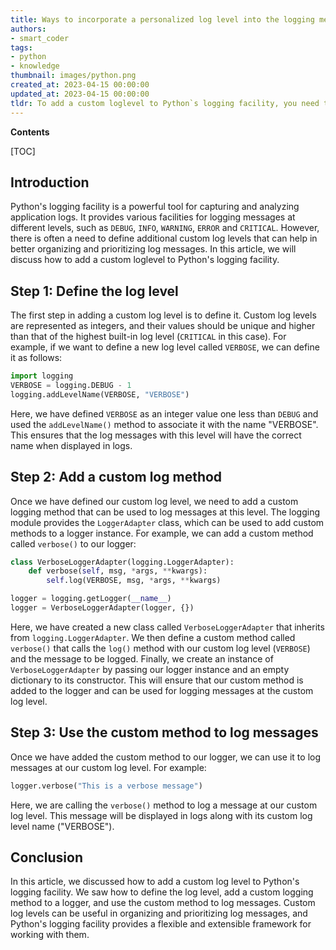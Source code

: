 ```yaml
---
title: Ways to incorporate a personalized log level into the logging mechanism of python
authors:
- smart_coder
tags:
- python
- knowledge
thumbnail: images/python.png
created_at: 2023-04-15 00:00:00
updated_at: 2023-04-15 00:00:00
tldr: To add a custom loglevel to Python`s logging facility, you need to define it using the `addLevelName()` method and assign a numeric value to it.
---
```


**Contents**

[TOC]

## Introduction

Python's logging facility is a powerful tool for capturing and analyzing application logs. It provides various facilities for logging messages at different levels, such as `DEBUG`, `INFO`, `WARNING`, `ERROR` and `CRITICAL`. However, there is often a need to define additional custom log levels that can help in better organizing and prioritizing log messages. In this article, we will discuss how to add a custom loglevel to Python's logging facility.

## Step 1: Define the log level

The first step in adding a custom log level is to define it. Custom log levels are represented as integers, and their values should be unique and higher than that of the highest built-in log level (`CRITICAL` in this case). For example, if we want to define a new log level called `VERBOSE`, we can define it as follows:

```python
import logging
VERBOSE = logging.DEBUG - 1
logging.addLevelName(VERBOSE, "VERBOSE")
```

Here, we have defined `VERBOSE` as an integer value one less than `DEBUG` and used the `addLevelName()` method to associate it with the name "VERBOSE". This ensures that the log messages with this level will have the correct name when displayed in logs.

## Step 2: Add a custom log method

Once we have defined our custom log level, we need to add a custom logging method that can be used to log messages at this level. The logging module provides the `LoggerAdapter` class, which can be used to add custom methods to a logger instance. For example, we can add a custom method called `verbose()` to our logger:

```python
class VerboseLoggerAdapter(logging.LoggerAdapter):
    def verbose(self, msg, *args, **kwargs):
        self.log(VERBOSE, msg, *args, **kwargs)

logger = logging.getLogger(__name__)
logger = VerboseLoggerAdapter(logger, {})
```

Here, we have created a new class called `VerboseLoggerAdapter` that inherits from `logging.LoggerAdapter`. We then define a custom method called `verbose()` that calls the `log()` method with our custom log level (`VERBOSE`) and the message to be logged. Finally, we create an instance of `VerboseLoggerAdapter` by passing our logger instance and an empty dictionary to its constructor. This will ensure that our custom method is added to the logger and can be used for logging messages at the custom log level.

## Step 3: Use the custom method to log messages

Once we have added the custom method to our logger, we can use it to log messages at our custom log level. For example:

```python
logger.verbose("This is a verbose message")
```

Here, we are calling the `verbose()` method to log a message at our custom log level. This message will be displayed in logs along with its custom log level name ("VERBOSE").

## Conclusion

In this article, we discussed how to add a custom log level to Python's logging facility. We saw how to define the log level, add a custom logging method to a logger, and use the custom method to log messages. Custom log levels can be useful in organizing and prioritizing log messages, and Python's logging facility provides a flexible and extensible framework for working with them.
